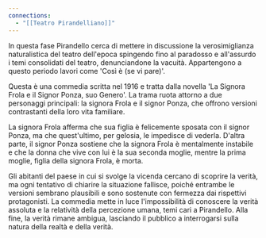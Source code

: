 ```yaml
---
connections:
  - "[[Teatro Pirandelliano]]"
---
```

In questa fase Pirandello cerca di mettere in discussione la verosimiglianza naturalistica del teatro dell'epoca spingendo fino al paradosso e all'assurdo i temi consolidati del teatro, denunciandone la vacuità. Appartengono a questo periodo lavori come 'Così è (se vi pare)'.

Questa è una commedia scritta nel 1916 e tratta dalla novella 'La Signora Frola e il Signor Ponza, suo Genero'. La trama ruota attorno a due personaggi principali: la signora Frola e il signor Ponza, che offrono versioni contrastanti della loro vita familiare.

La signora Frola afferma che sua figlia è felicemente sposata con il signor Ponza, ma che quest'ultimo, per gelosia, le impedisce di vederla. D'altra parte, il signor Ponza sostiene che la signora Frola è mentalmente instabile e che la donna che vive con lui è la sua seconda moglie, mentre la prima moglie, figlia della signora Frola, è morta.

Gli abitanti del paese in cui si svolge la vicenda cercano di scoprire la verità, ma ogni tentativo di chiarire la situazione fallisce, poiché entrambe le versioni sembrano plausibili e sono sostenute con fermezza dai rispettivi protagonisti. La commedia mette in luce l'impossibilità di conoscere la verità assoluta e la relatività della percezione umana, temi cari a Pirandello. Alla fine, la verità rimane ambigua, lasciando il pubblico a interrogarsi sulla natura della realtà e della verità.